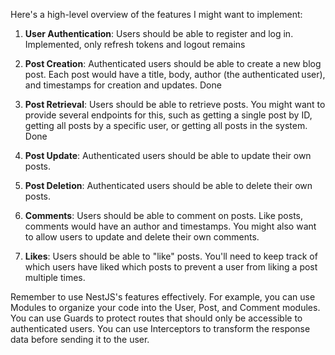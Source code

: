 Here's a high-level overview of the features I might want to implement:

1. **User Authentication**: Users should be able to register and log in. Implemented, only refresh tokens and logout remains

2. **Post Creation**: Authenticated users should be able to create a new blog post. Each post would have a title, body, author (the authenticated user), and timestamps for creation and updates. Done

3. **Post Retrieval**: Users should be able to retrieve posts. You might want to provide several endpoints for this, such as getting a single post by ID, getting all posts by a specific user, or getting all posts in the system. Done

4. **Post Update**: Authenticated users should be able to update their own posts.

5. **Post Deletion**: Authenticated users should be able to delete their own posts.

6. **Comments**: Users should be able to comment on posts. Like posts, comments would have an author and timestamps. You might also want to allow users to update and delete their own comments.

7. **Likes**: Users should be able to "like" posts. You'll need to keep track of which users have liked which posts to prevent a user from liking a post multiple times.

Remember to use NestJS's features effectively. For example, you can use Modules to organize your code into the User, Post, and Comment modules. You can use Guards to protect routes that should only be accessible to authenticated users. You can use Interceptors to transform the response data before sending it to the user.
